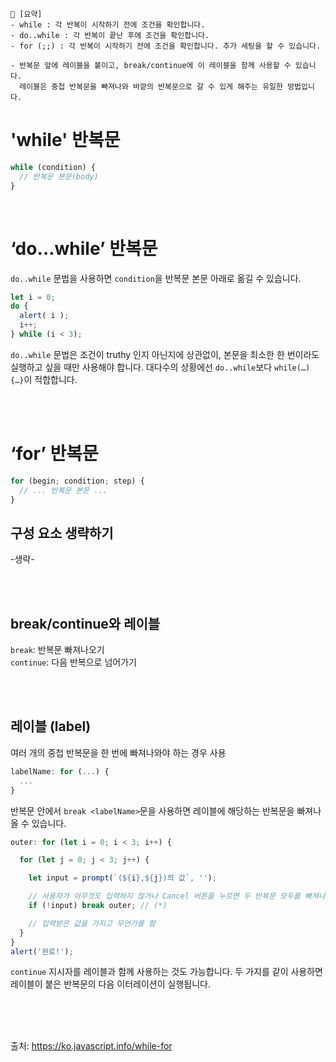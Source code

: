 ```
📍 [요약]
- while : 각 반복이 시작하기 전에 조건을 확인합니다.
- do..while : 각 반복이 끝난 후에 조건을 확인합니다.
- for (;;) : 각 반복이 시작하기 전에 조건을 확인합니다. 추가 세팅을 할 수 있습니다.

- 반복문 앞에 레이블을 붙이고, break/continue에 이 레이블을 함께 사용할 수 있습니다. 
  레이블은 중첩 반복문을 빠져나와 바깥의 반복문으로 갈 수 있게 해주는 유일한 방법입니다.
```

# 'while' 반복문
```js
while (condition) {
  // 반복문 본문(body)
}
```
<br/>

# ‘do…while’ 반복문
`do..while` 문법을 사용하면 `condition`을 반복문 본문 아래로 옮길 수 있습니다.
```js
let i = 0;
do {
  alert( i );
  i++;
} while (i < 3);
```
`do..while` 문법은 조건이 truthy 인지 아닌지에 상관없이, 본문을 최소한 한 번이라도 실행하고 싶을 때만 사용해야 합니다. 
대다수의 상황에선 `do..while`보다 `while(…) {…}`이 적합합니다.


<br/><br/>


# ‘for’ 반복문
```js
for (begin; condition; step) {
  // ... 반복문 본문 ...
}
```

## 구성 요소 생략하기
-생략-

<br/><br/>

## break/continue와 레이블
`break`: 반복문 빠져나오기   
`continue`: 다음 반복으로 넘어가기

<br/><br/>

## 레이블 (label)
여러 개의 중첩 반복문을 한 번에 빠져나와야 하는 경우 사용
```js
labelName: for (...) {
  ...
}
```
반복문 안에서 `break <labelName>`문을 사용하면 레이블에 해당하는 반복문을 빠져나올 수 있습니다.

```js
outer: for (let i = 0; i < 3; i++) {

  for (let j = 0; j < 3; j++) {

    let input = prompt(`(${i},${j})의 값`, '');

    // 사용자가 아무것도 입력하지 않거나 Cancel 버튼을 누르면 두 반복문 모두를 빠져나옵니다.
    if (!input) break outer; // (*)

    // 입력받은 값을 가지고 무언가를 함
  }
}
alert('완료!');
```
`continue` 지시자를 레이블과 함께 사용하는 것도 가능합니다. 두 가지를 같이 사용하면 레이블이 붙은 반복문의 다음 이터레이션이 실행됩니다.

<br/><br/><br/>

출처: https://ko.javascript.info/while-for

